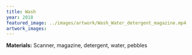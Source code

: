 ```yaml
---
title: Wash
year: 2018
featured_image: ../images/artwork/Wash_Water_detergent_magazine.mp4
artwork_images: 
---
```


**Materials:** Scanner, magazine, detergent, water, pebbles